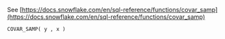 See [https://docs.snowflake.com/en/sql-reference/functions/covar_samp](https://docs.snowflake.com/en/sql-reference/functions/covar_samp)
```
COVAR_SAMP( y , x )
```
